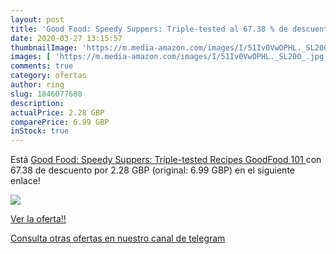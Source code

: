 ```yaml
---
layout: post
title: 'Good Food: Speedy Suppers: Triple-tested al 67.38 % de descuento'
date: 2020-03-27 13:15:57
thumbnailImage: 'https://m.media-amazon.com/images/I/51Iv0VwOPHL._SL200_.jpg'
images: [ 'https://m.media-amazon.com/images/I/51Iv0VwOPHL._SL200_.jpg' ]
comments: true
category: ofertas
author: ring
slug: 1846077680
description:
actualPrice: 2.28 GBP
comparePrice: 6.99 GBP
inStock: true
---
```


Está [Good Food: Speedy Suppers: Triple-tested Recipes  GoodFood 101 ](https://www.amazon.com/dp/1846077680/?tag=redken08-20) con 67.38 de descuento por 2.28 GBP (original: 6.99 GBP) en el siguiente enlace!

[![](https://m.media-amazon.com/images/I/51Iv0VwOPHL._SL200_.jpg)](https://www.amazon.com/dp/1846077680/?tag=redken08-20)

[Ver la oferta!!](https://www.amazon.com/dp/1846077680/?tag=redken08-20)

[Consulta otras ofertas en nuestro canal de telegram](https://t.me/s/ofertas25)
